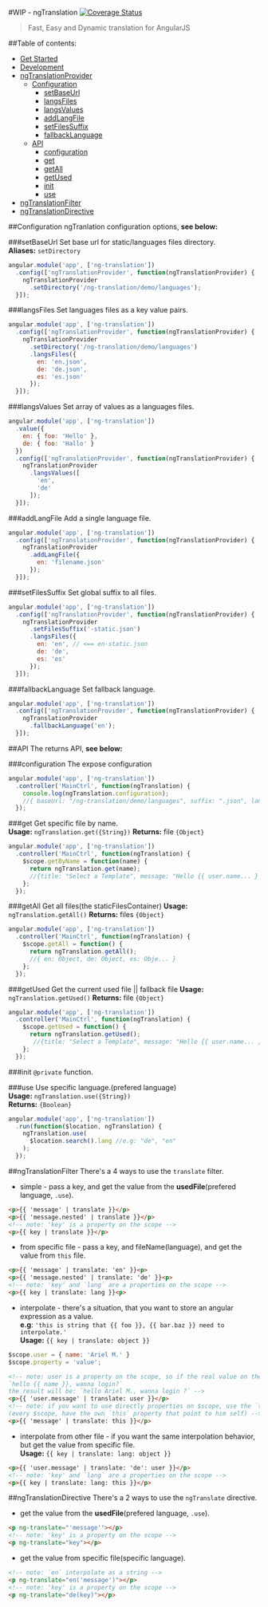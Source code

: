 #WIP - ngTranslation [![Coverage Status](https://img.shields.io/coveralls/a8m/ng-translation.svg)](https://coveralls.io/r/a8m/ng-translation)
> Fast, Easy and Dynamic translation for AngularJS

##Table of contents:
- [Get Started](#get-started)
- [Development](#development)
- [ngTranslationProvider](#ngtranslationprovider)
  - [Configuration](#configuration)
    - [setBaseUrl](#setbaseurl)
    - [langsFiles](#langsfiles)
    - [langsValues](#langsvalues)
    - [addLangFile](#addlangfile)
    - [setFilesSuffix](#setfilessuffix)
    - [fallbackLanguage](#fallbacklanguage)
  - [API](#api)
    - [configuration](#configuration1)
    - [get](#get)
    - [getAll](#getall)
    - [getUsed](#getused)
    - [init](init)
    - [use](#use)
- [ngTranslationFilter](#ngtranslationfilter)
- [ngTranslationDirective](#ngtranslationdirective)

##Configuration
ngTranlation configuration options, **see below:**

###setBaseUrl
Set base url for static/languages files directory.  
**Aliases:** `setDirectory`
```js
angular.module('app', ['ng-translation'])
  .config(['ngTranslationProvider', function(ngTranslationProvider) {
    ngTranslationProvider
      .setDirectory('/ng-translation/demo/languages');
  }]);
```
###langsFiles
Set languages files as a key value pairs.  
```js
angular.module('app', ['ng-translation'])
  .config(['ngTranslationProvider', function(ngTranslationProvider) {
    ngTranslationProvider
      .setDirectory('/ng-translation/demo/languages')
      .langsFiles({
        en: 'en.json',
        de: 'de.json',
        es: 'es.json'
      });
  }]);
```
###langsValues
Set array of values as a languages files.  
```js
angular.module('app', ['ng-translation'])
  .value({
    en: { foo: 'Hello' },
    de: { foo: 'Hallo' }
  })
  .config(['ngTranslationProvider', function(ngTranslationProvider) {
    ngTranslationProvider
      .langsValues([
        'en',
        'de'
      ]);
  }]);
```
###addLangFile
Add a single language file.  
```js
angular.module('app', ['ng-translation'])
  .config(['ngTranslationProvider', function(ngTranslationProvider) {
    ngTranslationProvider
      .addLangFile({
        en: 'filename.json'
      });
  }]);
```
###setFilesSuffix
Set global suffix to all files.  
```js
angular.module('app', ['ng-translation'])
  .config(['ngTranslationProvider', function(ngTranslationProvider) {
    ngTranslationProvider
      .setFilesSuffix('-static.json')
      .langsFiles({
        en: 'en', // <== en-static.json
        de: 'de',
        es: 'es'
      });
  }]);
```
###fallbackLanguage
Set fallback language. 
```js
angular.module('app', ['ng-translation'])
  .config(['ngTranslationProvider', function(ngTranslationProvider) {
    ngTranslationProvider
      .fallbackLanguage('en');
  }]);
```
##API
The returns API, **see below:**

###configuration
The expose configuration
```js
angular.module('app', ['ng-translation'])
  .controller('MainCtrl', function(ngTranslation) {
    console.log(ngTranslation.configuration);
    //{ baseUrl: "/ng-translation/demo/languages", suffix: ".json", langsFiles: Obje... }
  });
```
###get
Get specific file by name.  
**Usage:** `ngTranslation.get({String})`
**Returns:** file `{Object}`
```js
angular.module('app', ['ng-translation'])
  .controller('MainCtrl', function(ngTranslation) {
    $scope.getByName = function(name) {
      return ngTranslation.get(name); 
      //{title: "Select a Template", message: "Hello {{ user.name... }
    };
  });
```
###getAll
Get all files(the staticFilesContainer)
**Usage:** `ngTranslation.getAll()`
**Returns:** files `{Object}`
```js
angular.module('app', ['ng-translation'])
  .controller('MainCtrl', function(ngTranslation) {
    $scope.getAll = function() {
      return ngTranslation.getAll(); 
      //{ en: Object, de: Object, es: Obje... }
    };
  });
```
###getUsed
Get the current used file || fallback file
**Usage:** `ngTranslation.getUsed()`
**Returns:** file `{Object}`
```js
angular.module('app', ['ng-translation'])
  .controller('MainCtrl', function(ngTranslation) {
    $scope.getUsed = function() {
      return ngTranslation.getUsed(); 
       //{title: "Select a Template", message: "Hello {{ user.name... }
    };
  });
```
###init
`@private` function.  

###use
Use specific language.(prefered language)  
**Usage:** `ngTranslation.use({String})`  
**Returns:** `{Boolean}`
```js
angular.module('app', ['ng-translation'])
  .run(function($location, ngTranslation) {
    ngTranslation.use(
      $location.search().lang //e.g: "de", "en"
    );
  });
```
##ngTranslationFilter
There's a 4 ways to use the `translate` filter.  
* simple - pass a key, and get the value from the **usedFile**(prefered language, `.use`).
```html
<p>{{ 'message' | translate }}</p>
<p>{{ 'message.nested' | translate }}</p>
<!-- note: 'key' is a property on the scope -->
<p>{{ key | translate }}</p>
```
* from specific file - pass a key, and fileName(language), and get the value from `this` file.
```html
<p>{{ 'message' | translate: 'en' }}<p>
<p>{{ 'message.nested' | translate: 'de' }}<p>
<!-- note: 'key' and `lang` are a properties on the scope -->
<p>{{ key | translate: lang }}<p>
```
* interpolate - there's a situation, that you want to store an angular expression as a value.  
**e.g**: `'this is string that {{ foo }}, {{ bar.baz }} need to interpolate.'`  
**Usage:** `{{ key | translate: object }}`  
```js
$scope.user = { name: 'Ariel M.' }
$scope.property = 'value';
```
```html
<!-- note: user is a property on the scope, so if the real value on the file is:
`hello {{ name }}, wanna login?`
the result will be: `hello Ariel M., wanna login ?` -->
<p>{{ 'user.message' | translate: user }}</p>
<!-- note: if you want to use directly properties on $scope, use the `this` keyword,
(every $scope, have the own `this` property that point to him self) -->
<p>{{ 'message' | translate: this }}</p>
```
* interpolate from other file - if you want the same interpolation behavior, but get the value 
from specific file.  
**Usage:** `{{ key | translate: lang: object }}`  
```html
<p>{{ 'user.message' | translate: 'de': user }}</p>
<!-- note: 'key' and `lang` are a properties on the scope -->
<p>{{ key | translate: lang: this }}</p>
```
##ngTranslationDirective
There's a 2 ways to use the `ngTranslate` directive.
* get the value from the **usedFile**(prefered language, `.use`).
```html
<p ng-translate="'message'"></p>
<!-- note: 'key' is a property on the scope -->
<p ng-translate="key"></p>
```
* get the value from specific file(specific language).
```html
<!-- note: `en` interpolate as a string -->
<p ng-translate="en('message')"></p>
<!-- note: 'key' is a property on the scope -->
<p ng-translate="de(key)"></p>
```


